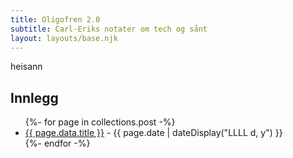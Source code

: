 ```yaml
---
title: Oligofren 2.0
subtitle: Carl-Eriks notater om tech og sånt
layout: layouts/base.njk
---
```


heisann
## Innlegg

<ul class="listing">
{%- for page in collections.post -%}
  <li>
    <a href="{{ page.url }}">{{ page.data.title }}</a> -
    <time datetime="{{ page.date }}">{{ page.date | dateDisplay("LLLL d, y") }}</time>
  </li>
{%- endfor -%}
</ul>

